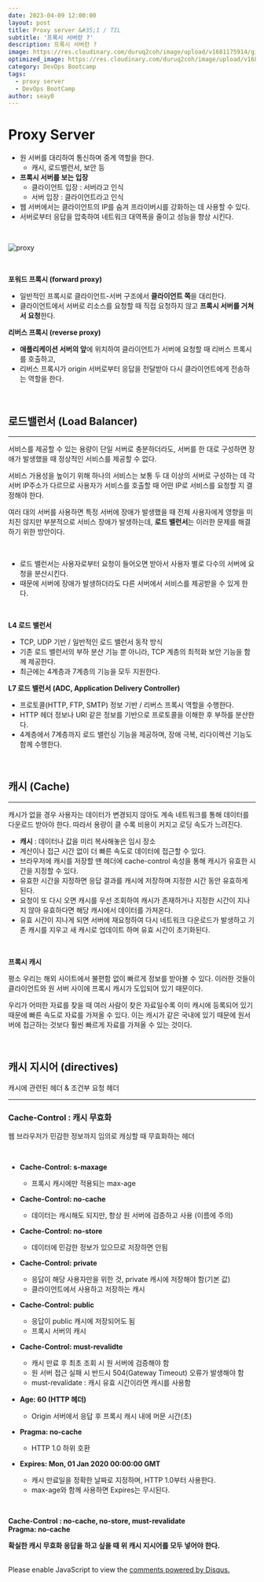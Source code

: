```yaml
---
date: 2023-04-09 12:00:00
layout: post
title: Proxy server &#35;1 / TIL
subtitle: '프록시 서버란 ?'
description: 프록시 서버란 ?
image: https://res.cloudinary.com/duruq2coh/image/upload/v1681175914/gitio/aws_bbbsnj.png
optimized_image: https://res.cloudinary.com/duruq2coh/image/upload/v1681175914/gitio/aws_bbbsnj.png
category: DevOps Bootcamp
tags:
  - proxy server
  - DevOps BootCamp
author: seay0
---
```


# **Proxy Server**


* 원 서버를 대리하여 통신하며 중계 역할을 한다.  
  * 캐시, 로드밸런서, 보안 등  
* **프록시 서버를 보는 입장** 
  * 클라이언트 입장 : 서버라고 인식
  * 서버 입장 : 클라이언트라고 인식
* 웹 서버에서는 클라이언트의 IP를 숨겨 프라이버시를 강화하는 데 사용할 수 있다.  
* 서버로부터 응답을 압축하여 네트워크 대역폭을 줄이고 성능을 향상 시킨다.  

<br>

![proxy](https://res.cloudinary.com/duruq2coh/image/upload/v1681095463/gitio/post/proxy/1_pnzeqp.png)

<br>

**포워드 프록시 (forward proxy)**  
* 일반적인 프록시로 클라이언트-서버 구조에서 **클라이언트 쪽**을 대리한다.  
* 클라이언트에서 서버로 리소스를 요청할 때 직접 요청하지 않고 **프록시 서버를 거쳐서 요청**한다.

**리버스 프록시 (reverse proxy)**  
* **애플리케이션 서버의 앞**에 위치하여 클라이언트가 서버에 요청할 때 리버스 프록시를 호출하고,
* 리버스 프록시가 origin 서버로부터 응답을 전달받아 다시 클라이언트에게 전송하는 역할을 한다.

<br>

## **로드밸런서 (Load Balancer)**

---

서비스를 제공할 수 있는 용량이 단일 서버로 충분하더라도, 서버를 한 대로 구성하면 장애가 발생했을 때 정상적인 서비스를 제공할 수 없다.

서비스 가용성을 높이기 위해 하나의 서비스는 보통 두 대 이상의 서버로 구성하는 데 각 서버 IP주소가 다르므로 사용자가 서비스를 호출할 때 어떤 IP로 서비스를 요청할 지 결정해야 한다.

여러 대의 서버를 사용하면 특정 서버에 장애가 발생했을 때 전체 사용자에게 영향을 미치진 않지만 부분적으로 서비스 장애가 발생하는데, **로드 밸런서**는 이러한 문제를 해결하기 위한 방안이다.

<br>

* 로드 밸런서는 사용자로부터 요청이 들어오면 받아서 사용자 별로 다수의 서버에 요청을 분산시킨다.
* 때문에 서버에 장애가 발생하더라도 다른 서버에서 서비스를 제공받을 수 있게 한다.  

<br>

**L4 로드 밸런서**  
* TCP, UDP 기반 / 일반적인 로드 밸런서 동작 방식  
* 기존 로드 밸런서의 부하 분산 기능 뿐 아니라, TCP 계층의 최적화 보안 기능을 함께 제공한다.  
* 최근에는 4계층과 7계층의 기능을 모두 지원한다.

**L7 로드 밸런서 (ADC, Application Delivery Controller)**  
* 프로토콜(HTTP, FTP, SMTP) 정보 기반 / 리버스 프록시 역할을 수행한다.  
* HTTP 헤더 정보나 URI 같은 정보를 기반으로 프로토콜을 이해한 후 부하를 분산한다.  
* 4계층에서 7계층까지 로드 밸런싱 기능을 제공하며, 장애 극복, 리다이렉션 기능도 함께 수행한다.

<br>

## **캐시 (Cache)**

---

캐시가 없을 경우 사용자는 데이터가 변경되지 않아도 계속 네트워크를 통해 데이터를 다운로드 받아야 한다. 따라서 용량이 클 수록 비용이 커지고 로딩 속도가 느려진다. 

* **캐시** : 데이터나 값을 미리 복사해놓은 임시 장소
* 계산이나 접근 시간 없이 더 빠른 속도로 데이터에 접근할 수 있다.
* 브라우저에 캐시를 저장할 땐 헤더에 cache-control 속성을 통해 캐시가 유효한 시간을 지정할 수 있다.
* 유효한 시간을 지정하면 응답 결과를 캐시에 저장하며 지정한 시간 동안 유효하게 된다.
* 요청이 또 다시 오면 캐시를 우선 조회하여 캐시가 존재하거나 지정한 시간이 지나지 않아 유효하다면 해당 캐시에서 데이터를 가져온다.
* 유효 시간이 지나게 되면 서버에 재요청하여 다시 네트워크 다운로드가 발생하고 기존 캐시를 지우고 새 캐시로 업데이트 하며 유효 시간이 초기화된다.

<br>

**프록시 캐시**

평소 우리는 해외 사이트에서 불편함 없이 빠르게 정보를 받아볼 수 있다. 이러한 것들이 클라이언트와 원 서버 사이에 프록시 캐시가 도입되어 있기 때문이다.

우리가 어떠한 자료를 찾을 때 여러 사람이 찾은 자료일수록 이미 캐시에 등록되어 있기 때문에 빠른 속도로 자료를 가져올 수 있다. 이는 캐시가 같은 국내에 있기 때문에 원서버에 접근하는 것보다 훨씬 빠르게 자료를 가져올 수 있는 것이다.

<br>

## **캐시 지시어 (directives)**
캐시에 관련된 헤더 & 조건부 요청 헤더

---

### **Cache-Control : 캐시 무효화**  
웹 브라우저가 민감한 정보까지 임의로 캐싱할 때 무효화하는 헤더  

<br>  

* **Cache-Control: s-maxage**  
  * 프록시 캐시에만 적용되는 max-age  
      
    
* **Cache-Control: no-cache**  
  * 데이터는 캐시해도 되지만, 항상 원 서버에 검증하고 사용 (이름에 주의)  
      
    
* **Cache-Control: no-store**  
  * 데이터에 민감한 정보가 있으므로 저장하면 안됨  
      
    
* **Cache-Control: private**  
  * 응답이 해당 사용자만을 위한 것, private 캐시에 저장해야 함(기본 값)  
  * 클라이언트에서 사용하고 저장하는 캐시  
      
    
* **Cache-Control: public**  
  * 응답이 public 캐시에 저장되어도 됨  
  * 프록시 서버의 캐시  
      
    
* **Cache-Control: must-revalidte**  
  * 캐시 만료 후 최초 조회 시 원 서버에 검증해야 함  
  * 원 서버 접근 실패 시 반드시 504(Gateway Timeout) 오류가 발생해야 함  
  * must-revalidate : 캐시 유효 시간이라면 캐시를 사용함  
      
    
* **Age: 60 (HTTP 헤더)**  
  * Origin 서버에서 응답 후 프록시 캐시 내에 머문 시간(초)  
      
    
* **Pragma: no-cache**  
  * HTTP 1.0 하위 호환  
      
    
* **Expires: Mon, 01 Jan 2020 00:00:00 GMT**  
  * 캐시 만료일을 정확한 날짜로 지정하며, HTTP 1.0부터 사용한다.  
  * max-age와 함께 사용하면 Expires는 무시된다.

<br>

**Cache-Control : no-cache, no-store, must-revalidate**  
**Pragma: no-cache**

**확실한 캐시 무효화 응답을 하고 싶을 때 위 캐시 지시어를 모두 넣어야 한다.**

<br>

<div id="disqus_thread"></div>
<script>
    /**
    *  RECOMMENDED CONFIGURATION VARIABLES: EDIT AND UNCOMMENT THE SECTION BELOW TO INSERT DYNAMIC VALUES FROM YOUR PLATFORM OR CMS.
    *  LEARN WHY DEFINING THESE VARIABLES IS IMPORTANT: https://disqus.com/admin/universalcode/#configuration-variables    */
    /*
    var disqus_config = function () {
    this.page.url = PAGE_URL;  // Replace PAGE_URL with your page's canonical URL variable
    this.page.identifier = PAGE_IDENTIFIER; // Replace PAGE_IDENTIFIER with your page's unique identifier variable
    };
    */
    (function() { // DON'T EDIT BELOW THIS LINE
    var d = document, s = d.createElement('script');
    s.src = 'https://seay0-github-io.disqus.com/embed.js';
    s.setAttribute('data-timestamp', +new Date());
    (d.head || d.body).appendChild(s);
    })();
</script>
<noscript>Please enable JavaScript to view the <a href="https://disqus.com/?ref_noscript">comments powered by Disqus.</a></noscript>

